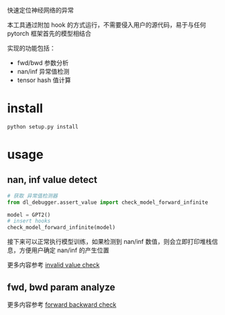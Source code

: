 快速定位神经网络的异常

本工具通过附加 hook 的方式运行，不需要侵入用户的源代码，易于与任何 pytorch 框架首先的模型相结合

实现的功能包括：

- fwd/bwd 参数分析
- nan/inf 异常值检测
- tensor hash 值计算


# install

```bash
python setup.py install
```

# usage

## nan, inf value detect

```python
# 获取 异常值检测器
from dl_debugger.assert_value import check_model_forward_infinite

model = GPT2()
# insert hooks
check_model_forward_infinite(model)
```

接下来可以正常执行模型训练，如果检测到 nan/inf 数值，则会立即打印堆栈信息，方便用户确定 nan/inf 的产生位置


更多内容参考 [invalid value check](docs/invalid%20value%20check.md)

## fwd, bwd param analyze

更多内容参考 [forward backward check](docs/forward%20backward%20check.md)

